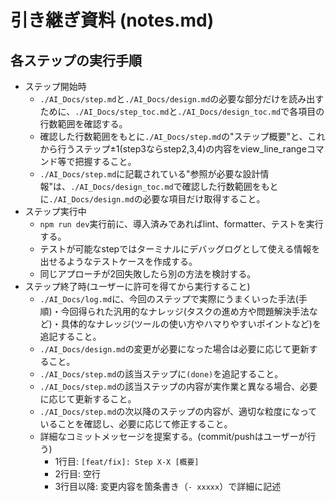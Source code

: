 # 引き継ぎ資料 (notes.md)

## 各ステップの実行手順

- ステップ開始時
  - `./AI_Docs/step.md`と`./AI_Docs/design.md`の必要な部分だけを読み出すために、`./AI_Docs/step_toc.md`と`./AI_Docs/design_toc.md`で各項目の行数範囲を確認する。
  - 確認した行数範囲をもとに`./AI_Docs/step.md`の"ステップ概要"と、これから行うステップ±1(step3ならstep2,3,4)の内容をview_line_rangeコマンド等で把握すること。
  - `./AI_Docs/step.md`に記載されている"参照が必要な設計情報"は、`./AI_Docs/design_toc.md`で確認した行数範囲をもとに`./AI_Docs/design.md`の必要な項目だけ取得すること。
- ステップ実行中
  - `npm run dev`実行前に、導入済みであればlint、formatter、テストを実行する。
  - テストが可能なstepではターミナルにデバッグログとして使える情報を出せるようなテストケースを作成する。
  - 同じアプローチが2回失敗したら別の方法を検討する。
- ステップ終了時(ユーザーに許可を得てから実行すること)
  - `./AI_Docs/log.md`に、今回のステップで実際にうまくいった手法(手順)・今回得られた汎用的なナレッジ(タスクの進め方や問題解決手法など)・具体的なナレッジ(ツールの使い方やハマりやすいポイントなど)を追記すること。
  - `./AI_Docs/design.md`の変更が必要になった場合は必要に応じて更新すること。
  - `./AI_Docs/step.md`の該当ステップに`(done)`を追記すること。
  - `./AI_Docs/step.md`の該当ステップの内容が実作業と異なる場合、必要に応じて更新すること。
  - `./AI_Docs/step.md`の次以降のステップの内容が、適切な粒度になっていることを確認し、必要に応じて修正すること。
  - 詳細なコミットメッセージを提案する。(commit/pushはユーザーが行う)
    - 1行目: `[feat/fix]: Step X-X [概要]`
    - 2行目: 空行
    - 3行目以降: 変更内容を箇条書き（`- xxxxx`）で詳細に記述
